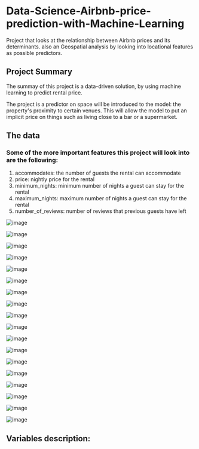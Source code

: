 # Data-Science-Airbnb-price-prediction-with-Machine-Learning

Project that looks at the relationship between Airbnb prices and its determinants. also an Geospatial analysis by looking into locational features as possible predictors. 

## Project Summary
The summay of this project is a data-driven solution, by using machine learning to predict rental price.

The project is a predictor on space will be introduced to the model: the property's proximity to certain venues. This will allow the model to put an implicit price on things such as living close to a bar or a supermarket.

## The data

### Some of the more important features this project will look into are the following:
1. accommodates: the number of guests the rental can accommodate
2. price: nightly price for the rental
3. minimum_nights: minimum number of nights a guest can stay for the rental
4. maximum_nights: maximum number of nights a guest can stay for the rental
5. number_of_reviews: number of reviews that previous guests have left




![image](https://user-images.githubusercontent.com/12861265/164324522-4e049a32-5d2f-49a3-80f8-c8f508935a6d.png)


![image](https://user-images.githubusercontent.com/12861265/164324567-8979039c-520f-498a-be54-b5b23abf3955.png)



![image](https://user-images.githubusercontent.com/12861265/164324614-7e1ff24d-9db4-4e91-b6bb-11f9aba80d90.png)



![image](https://user-images.githubusercontent.com/12861265/164324640-824296ae-6f55-407c-ac59-2023cad2aa17.png)




![image](https://user-images.githubusercontent.com/12861265/164324666-32aeb8ff-aef2-4e00-b6d4-94d483661000.png)



![image](https://user-images.githubusercontent.com/12861265/164324716-9bb99bae-f8fb-43c2-8206-1398ba36e6e5.png)


![image](https://user-images.githubusercontent.com/12861265/164324735-373c6e51-5c92-47e6-a9ac-8b9b8fbbb6ba.png)



![image](https://user-images.githubusercontent.com/12861265/164324777-1c7228ce-1979-405d-8ca2-389b30b986c4.png)



![image](https://user-images.githubusercontent.com/12861265/164324822-d826f703-45e3-41ae-abd1-ff4d382453be.png)


![image](https://user-images.githubusercontent.com/12861265/164324841-711111b5-98ef-4608-94b4-4c697d488ee7.png)



![image](https://user-images.githubusercontent.com/12861265/164324867-97f53a70-0650-46a3-aea6-dc22e53a47b7.png)


![image](https://user-images.githubusercontent.com/12861265/164324895-9b488d66-09aa-4193-adb4-8362a78174c7.png)

![image](https://user-images.githubusercontent.com/12861265/164324956-2960e88d-eabf-47a0-8347-c63b00f4d5db.png)


![image](https://user-images.githubusercontent.com/12861265/164325012-31eb6b9f-e943-4995-a84c-8fe262e950cb.png)


![image](https://user-images.githubusercontent.com/12861265/164325027-e8813640-ec3d-4486-934f-f92b152d03f9.png)


![image](https://user-images.githubusercontent.com/12861265/164325049-5c8923de-a36c-4676-ab47-b0dc3be0ac17.png)



![image](https://user-images.githubusercontent.com/12861265/164325076-b625e226-e1ac-47f4-9e04-7024e2af5757.png)


![image](https://user-images.githubusercontent.com/12861265/164325097-672c006a-3b2d-4bb2-89de-c0bd837b370e.png)



## Variables description:







